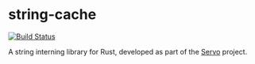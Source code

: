 # string-cache

[![Build Status](https://travis-ci.org/servo/string-cache.svg?branch=master)](https://travis-ci.org/servo/string-cache)

A string interning library for Rust, developed as part of the [Servo](https://github.com/servo/servo) project.
